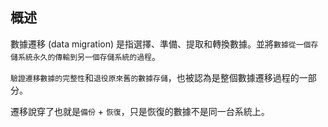 ## 概述

數據遷移 (data migration) 是指選擇、準備、提取和轉換數據。並將`數據從一個存儲系統永久的傳輸到另一個存儲系統的過程`。

`驗證遷移數據的完整性`和`退役原來舊的數據存儲`，也被認為是整個數據遷移過程的一部分。

遷移說穿了也就是`備份` + `恢復`，只是恢復的數據不是同一台系統上。